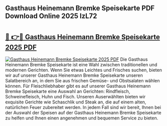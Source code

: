 ## Gasthaus Heinemann Bremke Speisekarte PDF Download Online 2025 lzL72

# <h2><a href="http://gc6ssmc.nevu.top/?p=Gasthaus+Heinemann+Bremke+Speisekarte">🔗 👉🔴 Gasthaus Heinemann Bremke Speisekarte 2025 PDF</a></h2>

[![Gasthaus Heinemann Bremke Speisekarte 2025 PDF](https://i.imgur.com/dBaPXMq.png)](http://gc6ssmc.nevu.top/?p=Gasthaus+Heinemann+Bremke+Speisekarte)
Die Gasthaus Heinemann Bremke Speisekarte ist eine Wahl zwischen traditionellen und modernen Gerichten. Wenn Sie etwas Leichtes und Frisches suchen, bieten wir auf unserer Gasthaus Heinemann Bremke Speisekarte unseren Salatbereich an, in dem Sie aus frischen Gemüse- und Obstsalaten wählen können. Für Fleischliebhaber gibt es auf unserer Gasthaus Heinemann Bremke Speisekarte eine Auswahl an Gerichten: Rindfleisch, Schweinefleisch, Huhn und Fisch. Unseren Auserwählten bieten wir exquisite Gerichte wie Schaschlik und Steak an, die auf einem alten, natürlichen Feuer zubereitet werden. In jedem Fall sind wir bereit, Ihnen bei der Auswahl der Speisen auf der Gasthaus Heinemann Bremke Speisekarte zu helfen und Ihnen einen angenehmen und bequemen Service zu bieten.
